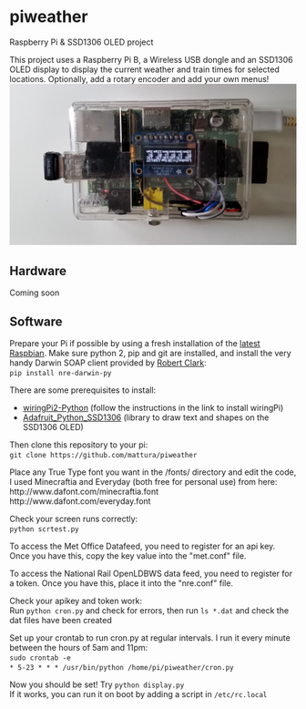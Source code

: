 # piweather
Raspberry Pi &amp; SSD1306 OLED project

This project uses a Raspberry Pi B, a Wireless USB dongle and an SSD1306 OLED display to display the current weather and train times for selected locations. Optionally, add a rotary encoder and add your own menus!
<img src="weather.jpg">

<h2>Hardware</h2>
Coming soon

<h2>Software</h2>
<p>Prepare your Pi if possible by using a fresh installation of the <a href="https://www.raspberrypi.org/downloads/raspbian/">latest Raspbian</a>.
Make sure python 2, pip and git are installed, and install the very handy Darwin SOAP client provided by <a href="https://github.com/robert-b-clarke/nre-darwin-py">Robert Clark</a>:<br/>
<code>pip install nre-darwin-py</code><br/>
<p>There are some prerequisites to install:
<ul>
<li><a href="https://github.com/Gadgetoid/WiringPi2-Python.git">wiringPi2-Python</a> (follow the instructions in the link to install wiringPi)</li>
<li><a href="https://github.com/adafruit/Adafruit_Python_SSD1306.git">Adafruit_Python_SSD1306</a> (library to draw text and shapes on the SSD1306 OLED)</li>
</ul>
</p>
Then clone this repository to your pi:<br/>
<code>git clone https://github.com/mattura/piweather</code><br/>
</p>
<p>Place any True Type font you want in the /fonts/ directory and edit the code,
I used Minecraftia and Everyday (both free for personal use) from here:<br/>
http://www.dafont.com/minecraftia.font<br/>
http://www.dafont.com/everyday.font<br/>
</p>
Check your screen runs correctly:<br/>
<code>python scrtest.py</code><br/>
<p>To access the Met Office Datafeed, you need to register for an api key. Once you have this, copy the key value into the "met.conf" file.</p>
<p>To access the National Rail OpenLDBWS data feed, you need to register for a token. Once you have this, place it into the "nre.conf" file.</p>
<p>Check your apikey and token work:<br/>
Run <code>python cron.py</code> and check for errors, then run <code>ls *.dat</code> and check the dat files have been created</p>
<p>Set up your crontab to run cron.py at regular intervals. I run it every minute between the hours of 5am and 11pm:<br/>
<code>sudo crontab -e</code><br/>
<code>* 5-23 * * * /usr/bin/python /home/pi/piweather/cron.py</code>
</p>
<p>Now you should be set! Try <code>python display.py</code><br/>
If it works, you can run it on boot by adding a script in <code>/etc/rc.local</code>
</p>
